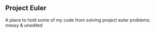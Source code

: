 ## Project Euler

A place to hold some of my code from solving project euler problems. messy & unedited
